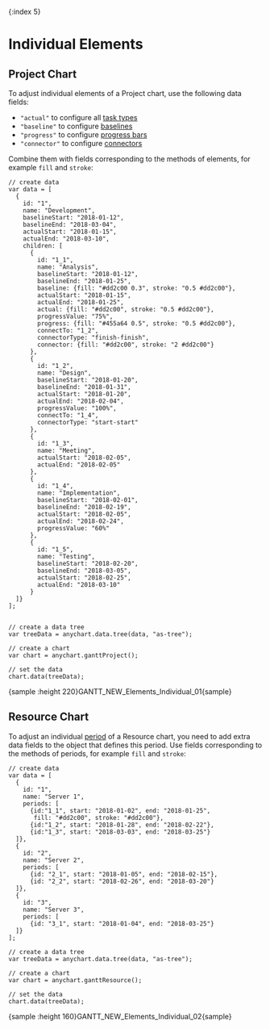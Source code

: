 {:index 5}
# Individual Elements

## Project Chart

To adjust individual elements of a Project chart, use the following data fields:

* `"actual"` to configure all [task types](Project_Chart#tasks_\(actual\))
* `"baseline"` to configure [baselines](Project_Chart#baselines_\(planned\))
* `"progress"` to configure [progress bars](Project_Chart#progress_bars)
* `"connector"` to configure [connectors](Project_Chart#connectors)

Combine them with fields corresponding to the methods of elements, for example `fill` and `stroke`:

```
// create data
var data = [
  {
    id: "1",
    name: "Development",
    baselineStart: "2018-01-12",
    baselineEnd: "2018-03-04",
    actualStart: "2018-01-15",
    actualEnd: "2018-03-10",
    children: [
      {
        id: "1_1",
        name: "Analysis",
        baselineStart: "2018-01-12",
        baselineEnd: "2018-01-25",
        baseline: {fill: "#dd2c00 0.3", stroke: "0.5 #dd2c00"},
        actualStart: "2018-01-15",
        actualEnd: "2018-01-25",
        actual: {fill: "#dd2c00", stroke: "0.5 #dd2c00"},
        progressValue: "75%",
        progress: {fill: "#455a64 0.5", stroke: "0.5 #dd2c00"},
        connectTo: "1_2",
        connectorType: "finish-finish",
        connector: {fill: "#dd2c00", stroke: "2 #dd2c00"}
      },
      {
        id: "1_2",
        name: "Design",
        baselineStart: "2018-01-20",
        baselineEnd: "2018-01-31",
        actualStart: "2018-01-20",
        actualEnd: "2018-02-04",
        progressValue: "100%",
        connectTo: "1_4",
        connectorType: "start-start"
      },
      {
        id: "1_3",
        name: "Meeting",
        actualStart: "2018-02-05",
        actualEnd: "2018-02-05"
      },
      {
        id: "1_4",
        name: "Implementation",
        baselineStart: "2018-02-01",
        baselineEnd: "2018-02-19",
        actualStart: "2018-02-05",
        actualEnd: "2018-02-24",
        progressValue: "60%"
      },
      {
        id: "1_5",
        name: "Testing",
        baselineStart: "2018-02-20",
        baselineEnd: "2018-03-05",
        actualStart: "2018-02-25",
        actualEnd: "2018-03-10"
      }
  ]}
];
    
 
// create a data tree
var treeData = anychart.data.tree(data, "as-tree");

// create a chart
var chart = anychart.ganttProject();

// set the data
chart.data(treeData);   
```

{sample :height 220}GANTT\_NEW\_Elements\_Individual\_01{sample}

## Resource Chart

To adjust an individual [period](Resource_Chart#periods) of a Resource chart, you need to add extra data fields to the object that defines this period. Use fields corresponding to the methods of periods, for example `fill` and `stroke`:

```
// create data
var data = [
  {
    id: "1",
    name: "Server 1",
    periods: [
      {id:"1_1", start: "2018-01-02", end: "2018-01-25",
       fill: "#dd2c00", stroke: "#dd2c00"},
      {id:"1_2", start: "2018-01-28", end: "2018-02-22"},
      {id:"1_3", start: "2018-03-03", end: "2018-03-25"}
  ]},
  {
    id: "2",
    name: "Server 2",
    periods: [
      {id: "2_1", start: "2018-01-05", end: "2018-02-15"},
      {id: "2_2", start: "2018-02-26", end: "2018-03-20"}
  ]},
  {
    id: "3",
    name: "Server 3",
    periods: [
      {id: "3_1", start: "2018-01-04", end: "2018-03-25"}
  ]}
];

// create a data tree
var treeData = anychart.data.tree(data, "as-tree");

// create a chart
var chart = anychart.ganttResource(); 

// set the data
chart.data(treeData);   
```

{sample :height 160}GANTT\_NEW\_Elements\_Individual\_02{sample}